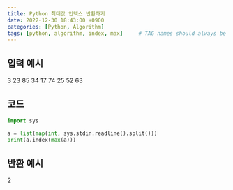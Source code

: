 ```yaml
---
title: Python 최대값 인덱스 반환하기
date: 2022-12-30 18:43:00 +0900
categories: [Python, Algorithm]
tags: [python, algorithm, index, max]     # TAG names should always be lowercase
---
```



## 입력 예시

3 23 85 34 17 74 25 52 63

## 코드
```python
import sys

a = list(map(int, sys.stdin.readline().split()))
print(a.index(max(a)))
```

## 반환 예시

2